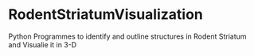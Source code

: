 # RodentStriatumVisualization
Python Programmes to identify and outline structures in Rodent Striatum and Visualie it in 3-D
